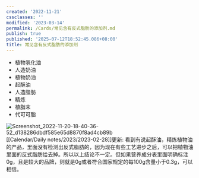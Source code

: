 ```yaml
---
created: '2022-11-21'
cssclasses: ''
modified: '2023-03-14'
permalink: /Cards/常见含有反式脂肪的添加剂.md
publish: true
published: '2025-07-12T18:52:45.086+08:00'
title: 常见含有反式脂肪的添加剂
---
```

- 植物氢化油
- 人造奶油
- 植物奶油
- 起酥油
- 人造脂肪
- 精炼
- 植脂末
- 代可可脂

![Screenshot_2022-11-20-18-40-36-52_d138286dbdf585e65d8870f8ad4cb89b](https://pub-pic.oldwinter.top/2025/06/b4409c1df43d32dfb7be71b9659289c6.jpg)  
[[Calendar/Daily notes/2023/2023-02-28]]更新: 看到有说起酥油，精炼植物油的产品，里面没有检测出反式脂肪的，因为现在有些工艺进步之后，可以把植物油里面的反式脂肪给去掉。所以以上结论不一定。但如果营养成分表里面明确标注0g，且是较大的品牌，则就是0g或者符合国家规定的每100g含量小于0.3g，可以相信。